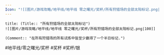 ```yaml
---
Icon: "![[图片/游戏攻略/地平线/地平线 零之曙光/奖杯/所有狩猎场的全部太阳标记.png|30]]"
---
```

```ad-common-silver-trophy
title: (Title:: "所有狩猎场的全部太阳标记")
![[图片/游戏攻略/地平线/地平线 零之曙光/奖杯/所有狩猎场的全部太阳标记.png|100]]

(Comment:: "在所有狩猎场的所有试炼中皆至少赢得了一个半日标记.")
```

#地平线/零之曙光/奖杯 #奖杯 #奖杯/银

